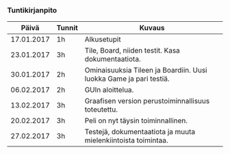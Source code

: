 ﻿### Tuntikirjanpito
Päivä | Tunnit | Kuvaus
--------------- | ----- | ------
17.01.2017 | 1h | Alkusetupit
23.01.2017 | 3h | Tile, Board, niiden testit. Kasa dokumentaatiota.
30.01.2017 | 2h | Ominaisuuksia Tileen ja Boardiin. Uusi luokka Game ja pari testiä.
06.02.2017 | 2h | GUIn aloittelua.
13.02.2017 | 3h | Graafisen version perustoiminnallisuus toteutettu.
20.02.2017 | 3h | Peli on nyt täysin toiminnallinen.
27.02.2017 | 3h | Testejä, dokumentaatiota ja muuta mielenkiintoista toimintaa.
